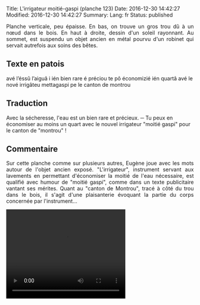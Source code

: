 Title: L'irrigateur moitié-gaspi (planche 123)
Date: 2016-12-30 14:42:27
Modified: 2016-12-30 14:42:27
Summary: 
Lang: fr
Status: published

<p style="text-align:justify;">Planche verticale, peu épaisse. En bas, on trouve un gros trou dû à un nœud dans le bois. En haut à droite, dessin d'un soleil rayonnant. Au sommet, est suspendu un objet ancien en métal pourvu d'un robinet qui servait autrefois aux soins des bêtes.</p>
<figure class="image-block" style="float: right;">
  <img alt="" src="{static}/images/planche_123.png">
  <figcaption style="max-width: 219px"></figcaption>
</figure>


## Texte en patois
avé l’éssû l’aiguâ i ién bien rare é préciou te pô économizié ién quartâ avé le nové irrigâteu mettagaspi pe le canton de montrou


## Traduction
Avec la sécheresse, l'eau est un bien rare et précieux.
─   Tu peux en économiser au moins un quart avec le nouvel irrigateur "moitié gaspi" pour le canton de "montrou" !

## Commentaire
<p style="text-align:justify;">Sur cette planche comme sur plusieurs autres, Eugène joue avec les mots autour de l'objet ancien exposé.
"L'irrigateur", instrument servant aux lavements en permettant d'économiser la moitié de l'eau nécessaire, est qualifié avec humour de "moitié gaspi", comme dans un texte publicitaire vantant ses mérites.
Quant au "canton de Montrou", tracé à côté du trou dans le bois, il s'agit d'une plaisanterie évoquant la partie du corps concernée par l'instrument...</p>



<video width="320" height="240" controls>
  <source src="https://d1njpgd0ygatdn.cloudfront.net/video_123.mp4" type="video/mp4">
</video>
